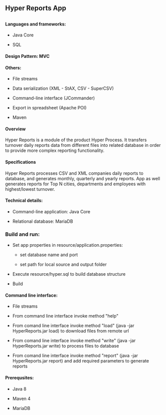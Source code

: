 <h2>Hyper Reports App<h2>

<h4> Languages and frameworks:</h4>

 - Java Core  
 
 - SQL  
 

<h4> Design Pattern: MVC</h4>

<h4> Others: </h4>

- File streams
 
- Data serialization (XML - StAX, CSV - SuperCSV)  
    
- Command-line interface (JCommander)  

- Export in spreadsheet (Apache POI)  
    
- Maven  

<h4> Overview</h4>
Hyper Reports is a module of the product Hyper Process. It transfers turnover daily reports data from different files into related database in order to provide more complex reporting functionality.  

<h4> Specifications</h4>
Hyper Reports processes CSV and XML companies daily reports to database, and generates monthly, quarterly and yearly reports. App as well generates reports for Top N cities, departments and employees with highest/lowest turnover.  

<h4> Technical details:</h4>

- Command-line application: Java Core  

- Relational database: MariaDB  

<h3> Build and run: </h3>

- Set app properties in resource/application.properties:  
 
    - set database name and port  
    
    - set path for local source and output folder  

- Execute resource/hyper.sql to build database structure  

- Build  

<h4> Command line interface:</h4>  

- File streams

- From command line interface invoke method "help"  

- From comand line interface invoke method "load" (java -jar HyperReports.jar load) to download files from remote url  

- From comand line interface invoke method "write" (java -jar HyperReports.jar write) to process files to database  

- From comand line interface invoke method "report" (java -jar HyperReports.jar report) and add required parameters to generate reports  


<h4> Prerequsites:</h4>  

- Java 8  

- Maven 4  

- MariaDB  